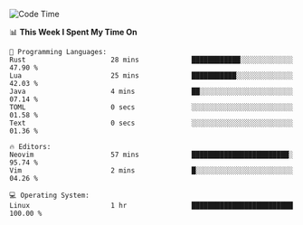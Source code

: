 <!-- [![Top Langs](https://github-readme-stats.vercel.app/api/top-langs/?username=gagahsyuja&theme=dracula&hide_border=true&border_radius=7)](https://github.com/anuraghazra/github-readme-stats) -->

<!--START_SECTION:waka-->
![Code Time](http://img.shields.io/badge/Code%20Time-379%20hrs%2035%20mins-blue)

📊 **This Week I Spent My Time On** 

```text
💬 Programming Languages: 
Rust                     28 mins             ████████████░░░░░░░░░░░░░   47.90 % 
Lua                      25 mins             ███████████░░░░░░░░░░░░░░   42.03 % 
Java                     4 mins              ██░░░░░░░░░░░░░░░░░░░░░░░   07.14 % 
TOML                     0 secs              ░░░░░░░░░░░░░░░░░░░░░░░░░   01.58 % 
Text                     0 secs              ░░░░░░░░░░░░░░░░░░░░░░░░░   01.36 % 

🔥 Editors: 
Neovim                   57 mins             ████████████████████████░   95.74 % 
Vim                      2 mins              █░░░░░░░░░░░░░░░░░░░░░░░░   04.26 % 

💻 Operating System: 
Linux                    1 hr                █████████████████████████   100.00 % 
```


<!--END_SECTION:waka-->
